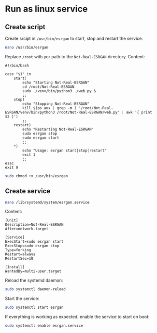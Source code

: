 # Run as linux service

## Create script

Create srcipt in `/usr/bin/esrgan` to start, stop and restart the service.

```bash
nano /usr/bin/esrgan
```

Replace `/root` with yor path to the `Not-Real-ESRGAN` directory. Content:
```
#!/bin/bash

case "$1" in
    start)
        echo "Starting Not-Real-ESRGAN"
        cd /root/Not-Real-ESRGAN
        sudo ./venv/bin/python3 ./web.py &
        ;;
    stop)
        echo "Stopping Not-Real-ESRGAN"
        kill $(ps aux | grep -m 1 '/root/Not-Real-ESRGAN/venv/bin/python3 /root/Not-Real-ESRGAN/web.py' | awk '{ print $2 }')
        ;;
    restart)
        echo "Restarting Not-Real-ESRGAN"
        sudo esrgan stop
        sudo esrgan start
        ;;
    *)
        echo "Usage: esrgan start|stop|restart"
        exit 1
        ;;
esac
exit 0
```

```bash
sudo chmod +x /usr/bin/esrgan
```

## Create service

```bash
nano /lib/systemd/system/esrgan.service
```

Content:
```
[Unit]
Description=Not-Real-ESRGAN
After=network.target

[Service]
ExecStart=sudo esrgan start
ExecStop=sudo esrgan stop
Type=forking
Restart=always
RestartSec=10

[Install]
WantedBy=multi-user.target
```


Reload the systemd daemon:
```bash
sudo systemctl daemon-reload
```

Start the service:
```bash
sudo systemctl start esrgan
```

If everything is working as expected, enable the service to start on boot:
```bash
sudo systemctl enable esrgan.service
```